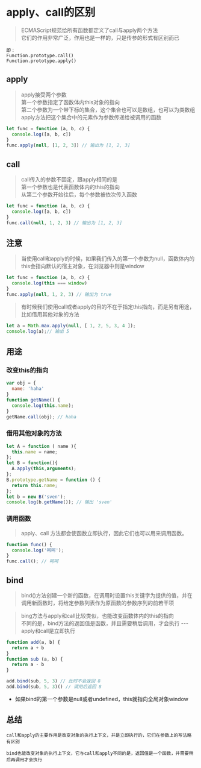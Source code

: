 # apply、call的区别
>ECMAScript规范给所有函数都定义了call与apply两个方法<br>
它们的作用非常广泛，作用也是一样的，只是传参的形式有区别而已
```$xslt
即：
Function.prototype.call()
Function.prototype.apply()
```
## apply
>apply接受两个参数<br>
第一个参数指定了函数体内this对象的指向<br>
第二个参数为一个带下标的集合，这个集合也可以是数组，也可以为类数组<br>
apply方法把这个集合中的元素作为参数传递给被调用的函数
```js
let func = function (a, b, c) {
  console.log([a, b, c])
}
func.apply(null, [1, 2, 3]) // 输出为 [1, 2, 3]
```
## call
>call传入的参数不固定，跟apply相同的是<br>
第一个参数也是代表函数体内的this的指向<br>
从第二个参数开始往后，每个参数被依次传入函数
```js
let func = function (a, b, c) {
  console.log([a, b, c])
}
func.call(null, 1, 2, 3) // 输出为 [1, 2, 3]
```
## 注意
>当使用call和apply的时候，如果我们传入的第一个参数为null，函数体内的this会指向默认的宿主对象，在浏览器中则是window
```js
let func = function (a, b, c) {
  console.log(this === window)
}
func.apply(null, 1, 2, 3) // 输出为 true
```

>有时候我们使用call或者apply的目的不在于指定this指向，而是另有用途，比如借用其他对象的方法
```js
let a = Math.max.apply(null, [ 1, 2, 5, 3, 4 ]);
console.log(a);// 输出 5
```
## 用途
### 改变this的指向
```js
var obj = {
  name: 'haha'
}
function getName() {
  console.log(this.name);
}
getName.call(obj); // haha
```
### 借用其他对象的方法
```js
let A = function ( name ){ 
  this.name = name;
};
let B = function(){ 
  A.apply(this,arguments);
};
B.prototype.getName = function () { 
  return this.name;
};
let b = new B('sven');
console.log(b.getName()); // 输出 'sven'
```
### 调用函数
>apply、call 方法都会使函数立即执行，因此它们也可以用来调用函数。
````js
function func() {
  console.log('呵呵');
}
func.call(); // 呵呵
````

## bind
> bind()方法创建一个新的函数，在调用时设置this关键字为提供的值，并在调用新函数时，将给定参数列表作为原函数的参数序列的前若干项

>bing方法与apply和call比较类似，也能改变函数体内的this的指向<br>
不同的是，bind方法的返回值是函数，并且需要稍后调用，才会执行 --- apply和call是立即执行
```js
function add(a, b) {
  return a + b 
}
function sub (a, b) {
  return a - b
}

add.bind(sub, 5, 3) // 此时不会返回 8
add.bind(sub, 5, 3)() // 调用后返回 8  
```
* 如果bind的第一个参数是null或者undefined，this就指向全局对象window

## 总结
```$xslt
call和apply的主要作用是改变对象的执行上下文，并是立即执行的，它们在参数上的写法略有区别

bind也能改变对象的执行上下文，它与call和apply不同的是，返回值是一个函数，并需要稍后再调用才会执行
```
